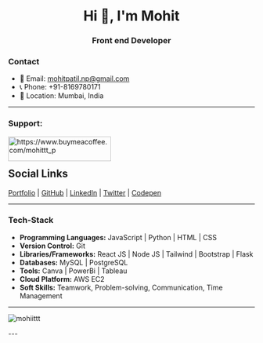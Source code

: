 <h1 align="center">Hi 👋, I'm Mohit</h1>
<h3 align="center">Front end Developer</h3>

### Contact
- 📧 Email: mohitpatil.np@gmail.com
- 📞 Phone: +91-8169780171
- 📍 Location: Mumbai, India

---
<h3 align="left">Support:</h3>
<p><a href="https://www.buymeacoffee.com/mohittt_p"> <img align="left" src="https://cdn.buymeacoffee.com/buttons/v2/default-yellow.png" height="50" width="210" alt="https://www.buymeacoffee.com/mohittt_p
" /></a></p><br><br>


## Social Links

[Portfolio](https://mohitp-portfolio.netlify.app/) | [GitHub](https://github.com/mohiittt) | [LinkedIn](https://www.linkedin.com/in/mohittt-p/) | [Twitter](https://twitter.com/mohittt_p/) | [Codepen](https://codepen.io/mohittt_p)

---

### Tech-Stack
- **Programming Languages:** JavaScript | Python | HTML | CSS
- **Version Control:** Git
- **Libraries/Frameworks:** React JS | Node JS | Tailwind | Bootstrap | Flask
- **Databases:** MySQL | PostgreSQL
- **Tools:** Canva | PowerBi | Tableau
- **Cloud Platform:** AWS EC2
- **Soft Skills:** Teamwork, Problem-solving, Communication, Time Management

---

<p><img align="center" src="https://github-readme-streak-stats.herokuapp.com?user=mohiittt" alt="mohiittt" /></p>
---



